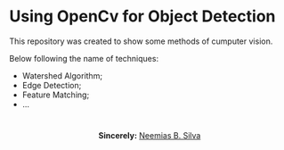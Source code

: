 # Using OpenCv for Object Detection

This repository was created to show some methods of cumputer vision.

Below following the name of techniques:

<ul>
  <li> Watershed Algorithm;
   <li> Edge Detection;
     <li> Feature Matching;
       <li> ...
</ul>


#

<p align="center"><b>Sincerely:</b> <a href="https://github.com/neemiasbsilva">Neemias B. Silva</a></p>

#
